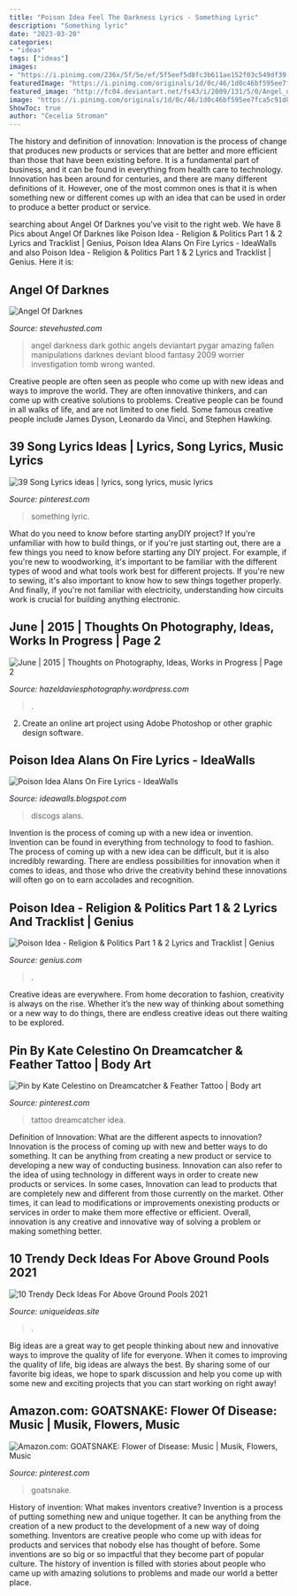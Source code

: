 ```yaml
---
title: "Poison Idea Feel The Darkness Lyrics - Something Lyric"
description: "Something lyric"
date: "2023-03-20"
categories:
- "ideas"
tags: ["ideas"]
images:
- "https://i.pinimg.com/236x/5f/5e/ef/5f5eef5d8fc3b611ae152f03c549df39--rock-quotes-music-quotes.jpg"
featuredImage: "https://i.pinimg.com/originals/1d/0c/46/1d0c46bf595ee7fca5c91d868244110b.jpg"
featured_image: "http://fc04.deviantart.net/fs43/i/2009/131/5/0/Angel_of_Darkness_by_Pygar.jpg"
image: "https://i.pinimg.com/originals/1d/0c/46/1d0c46bf595ee7fca5c91d868244110b.jpg"
ShowToc: true
author: "Cecelia Stroman"
---
```



The history and definition of innovation:
Innovation is the process of change that produces new products or services that are better and more efficient than those that have been existing before. It is a fundamental part of business, and it can be found in everything from health care to technology. Innovation has been around for centuries, and there are many different definitions of it. However, one of the most common ones is that it is when something new or different comes up with an idea that can be used in order to produce a better product or service.

	

		
searching about Angel Of Darknes you've visit to the right web. We have 8 Pics about Angel Of Darknes like Poison Idea - Religion &amp; Politics Part 1 &amp; 2 Lyrics and Tracklist | Genius, Poison Idea Alans On Fire Lyrics - IdeaWalls and also Poison Idea - Religion &amp; Politics Part 1 &amp; 2 Lyrics and Tracklist | Genius. Here it is:
		
    
## Angel Of Darknes

<img loading=lazy src="http://fc04.deviantart.net/fs43/i/2009/131/5/0/Angel_of_Darkness_by_Pygar.jpg" onerror="this.onerror=null;this.src='https://tse3.mm.bing.net/th?id=OIP.d-XWruu41R4NsXegDUTkFQHaHa&amp;pid=15.1';" alt="Angel Of Darknes">

_Source: stevehusted.com_

>angel darkness dark gothic angels deviantart pygar amazing fallen manipulations darknes deviant blood fantasy 2009 worrier investigation tomb wrong wanted. 

	

Creative people are often seen as people who come up with new ideas and ways to improve the world. They are often innovative thinkers, and can come up with creative solutions to problems. Creative people can be found in all walks of life, and are not limited to one field. Some famous creative people include James Dyson, Leonardo da Vinci, and Stephen Hawking.

    
## 39 Song Lyrics Ideas | Lyrics, Song Lyrics, Music Lyrics

<img loading=lazy src="https://i.pinimg.com/236x/5f/5e/ef/5f5eef5d8fc3b611ae152f03c549df39--rock-quotes-music-quotes.jpg" onerror="this.onerror=null;this.src='https://tse1.mm.bing.net/th?id=OIP.PNCumjuf8CEiC3m5XwUkrADiEs&amp;pid=15.1';" alt="39 Song Lyrics ideas | lyrics, song lyrics, music lyrics">

_Source: pinterest.com_

>something lyric. 

	

What do you need to know before starting anyDIY project?
If you're unfamiliar with how to build things, or if you're just starting out, there are a few things you need to know before starting any DIY project. For example, if you're new to woodworking, it's important to be familiar with the different types of wood and what tools work best for different projects. If you're new to sewing, it's also important to know how to sew things together properly. And finally, if you're not familiar with electricity, understanding how circuits work is crucial for building anything electronic.

    
## June | 2015 | Thoughts On Photography, Ideas, Works In Progress | Page 2

<img loading=lazy src="https://hazeldaviesphotography.files.wordpress.com/2015/06/img_20150611_190654484.jpg?w=482&amp;h=600" onerror="this.onerror=null;this.src='https://tse1.mm.bing.net/th?id=OIP.wz310PranwNZc1IfNzg60gHaJN&amp;pid=15.1';" alt="June | 2015 | Thoughts on Photography, Ideas, Works in Progress | Page 2">

_Source: hazeldaviesphotography.wordpress.com_

>. 

	

2. Create an online art project using Adobe Photoshop or other graphic design software.

    
## Poison Idea Alans On Fire Lyrics - IdeaWalls

<img loading=lazy src="https://img.discogs.com/dVqqcNCiuhvjnNNgnCDguvHEgyE=/fit-in/600x600/filters:strip_icc():format(jpeg):mode_rgb():quality(90)/discogs-images/R-7515910-1443094000-3902.jpeg.jpg" onerror="this.onerror=null;this.src='https://tse4.mm.bing.net/th?id=OIP.Q8RO-IfEwMUcUPpYdLF0HQHaHa&amp;pid=15.1';" alt="Poison Idea Alans On Fire Lyrics - IdeaWalls">

_Source: ideawalls.blogspot.com_

>discogs alans. 

	

Invention is the process of coming up with a new idea or invention. Invention can be found in everything from technology to food to fashion. The process of coming up with a new idea can be difficult, but it is also incredibly rewarding. There are endless possibilities for innovation when it comes to ideas, and those who drive the creativity behind these innovations will often go on to earn accolades and recognition.

    
## Poison Idea - Religion &amp; Politics Part 1 &amp; 2 Lyrics And Tracklist | Genius

<img loading=lazy src="https://images.genius.com/91ee91a470d0a12f6b32550845a0a84d.554x554x1.jpg" onerror="this.onerror=null;this.src='https://tse2.mm.bing.net/th?id=OIP.fYg8ij2Mg4R-eKv4EcmB1wHaHa&amp;pid=15.1';" alt="Poison Idea - Religion &amp; Politics Part 1 &amp; 2 Lyrics and Tracklist | Genius">

_Source: genius.com_

>. 

	

Creative ideas are everywhere. From home decoration to fashion, creativity is always on the rise. Whether it’s the new way of thinking about something or a new way to do things, there are endless creative ideas out there waiting to be explored.

    
## Pin By Kate Celestino On Dreamcatcher &amp; Feather Tattoo | Body Art

<img loading=lazy src="https://i.pinimg.com/originals/5b/55/73/5b5573bce48f923c1cd6a05b7691f439.jpg" onerror="this.onerror=null;this.src='https://tse3.mm.bing.net/th?id=OIP.fOw_Ex94zepP4AClXtd9JwHaLH&amp;pid=15.1';" alt="Pin by Kate Celestino on Dreamcatcher &amp; Feather Tattoo | Body art">

_Source: pinterest.com_

>tattoo dreamcatcher idea. 

	

Definition of Innovation: What are the different aspects to innovation?
Innovation is the process of coming up with new and better ways to do something. It can be anything from creating a new product or service to developing a new way of conducting business. Innovation can also refer to the idea of using technology in different ways in order to create new products or services. In some cases, Innovation can lead to products that are completely new and different from those currently on the market. Other times, it can lead to modifications or improvements onexisting products or services in order to make them more effective or efficient. Overall, innovation is any creative and innovative way of solving a problem or making something better.

    
## 10 Trendy Deck Ideas For Above Ground Pools 2021

<img loading=lazy src="https://www.uniqueideas.site/wp-content/uploads/arm-tattoo-designs-for-teenage-girls-stfun-com-free-5363037-top.jpg" onerror="this.onerror=null;this.src='https://tse3.mm.bing.net/th?id=OIP.jrheTwRkWoyGMhI0Bn-WFQHaFj&amp;pid=15.1';" alt="10 Trendy Deck Ideas For Above Ground Pools 2021">

_Source: uniqueideas.site_

>. 

	

Big ideas are a great way to get people thinking about new and innovative ways to improve the quality of life for everyone. When it comes to improving the quality of life, big ideas are always the best. By sharing some of our favorite big ideas, we hope to spark discussion and help you come up with some new and exciting projects that you can start working on right away!

    
## Amazon.com: GOATSNAKE: Flower Of Disease: Music | Musik, Flowers, Music

<img loading=lazy src="https://i.pinimg.com/originals/1d/0c/46/1d0c46bf595ee7fca5c91d868244110b.jpg" onerror="this.onerror=null;this.src='https://tse2.mm.bing.net/th?id=OIP.8VOcfbbiRRTiErFSqYW1wQAAAA&amp;pid=15.1';" alt="Amazon.com: GOATSNAKE: Flower of Disease: Music | Musik, Flowers, Music">

_Source: pinterest.com_

>goatsnake. 

	

History of invention: What makes inventors creative?
Invention is a process of putting something new and unique together. It can be anything from the creation of a new product to the development of a new way of doing something. Inventors are creative people who come up with ideas for products and services that nobody else has thought of before. Some inventions are so big or so impactful that they become part of popular culture. The history of invention is filled with stories about people who came up with amazing solutions to problems and made our world a better place.

